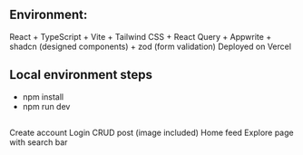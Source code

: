 ## Environment:
React + TypeScript + Vite + Tailwind CSS + React Query + Appwrite + shadcn (designed components) + zod (form validation)
Deployed on Vercel

## Local environment steps
- npm install
- npm run dev

## 
Create account
Login
CRUD post (image included)
Home feed
Explore page with search bar



